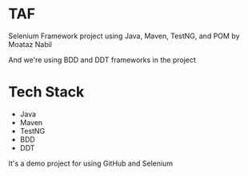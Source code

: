 # TAF
Selenium Framework project using Java, Maven, TestNG, and POM by Moataz Nabil

And we're using BDD and DDT frameworks in the project


# Tech Stack

- Java
- Maven
- TestNG
- BDD
- DDT

It's a demo project for using GitHub and Selenium

